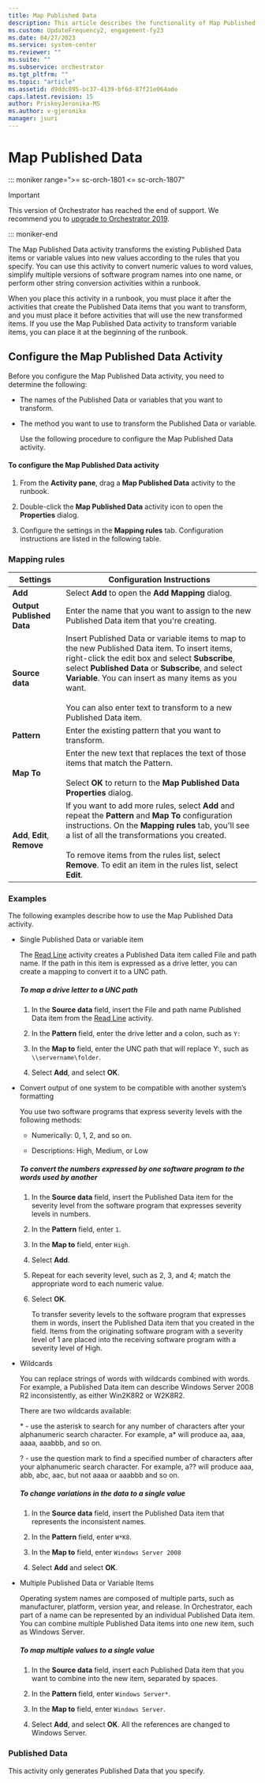 ```yaml
---
title: Map Published Data
description: This article describes the functionality of Map Published Data activity.
ms.custom: UpdateFrequency2, engagement-fy23
ms.date: 04/27/2023
ms.service: system-center
ms.reviewer: ""
ms.suite: ""
ms.subservice: orchestrator
ms.tgt_pltfrm: ""
ms.topic: "article"
ms.assetid: d9ddc895-bc37-4139-bf6d-87f21e064ade
caps.latest.revision: 15
author: PriskeyJeronika-MS
ms.author: v-gjeronika
manager: jsuri
---
```

# Map Published Data

::: moniker range=">= sc-orch-1801 <= sc-orch-1807"

> [!IMPORTANT]
>
> This version of Orchestrator has reached the end of support. We recommend you to [upgrade to Orchestrator 2019](../index.yml).

::: moniker-end

The Map Published Data activity transforms the existing Published Data items or variable values into new values according to the rules that you specify. You can use this activity to convert numeric values to word values, simplify multiple versions of software program names into one name, or perform other string conversion activities within a runbook.  

 When you place this activity in a runbook, you must place it after the activities that create the Published Data items that you want to transform, and you must place it before activities that will use the new transformed items. If you use the Map Published Data activity to transform variable items, you can place it at the beginning of the runbook.  

## Configure the Map Published Data Activity  
 Before you configure the Map Published Data activity, you need to determine the following:  

- The names of the Published Data or variables that you want to transform.  

- The method you want to use to transform the Published Data or variable.  

  Use the following procedure to configure the Map Published Data activity.  

#### To configure the Map Published Data activity  

1.  From the **Activity pane**, drag a **Map Published Data** activity to the runbook.  

2.  Double-click the **Map Published Data** activity icon to open the **Properties** dialog.  

3.  Configure the settings in the **Mapping rules** tab. Configuration instructions are listed in the following table.  

### Mapping rules  

|Settings|Configuration Instructions|  
|--------------|--------------------------------|  
|**Add**|Select **Add** to open the **Add Mapping** dialog.|  
|**Output Published Data**|Enter the name that you want to assign to the new Published Data item that you're creating.|  
|**Source data**|Insert Published Data or variable items to map to the new Published Data item. To insert items, right-click the edit box and select **Subscribe**, select **Published Data** or **Subscribe**, and select **Variable**. You can insert as many items as you want.<br /><br /> You can also enter text to transform to a new Published Data item.|  
|**Pattern**|Enter the existing pattern that you want to transform.|  
|**Map To**|Enter the new text that replaces the text of those items that match the Pattern.<br /><br /> Select **OK** to return to the **Map Published Data Properties** dialog.|  
|**Add**, **Edit**, **Remove**|If you want to add more rules, select **Add** and repeat the **Pattern** and **Map To** configuration instructions. On the **Mapping rules** tab, you'll see a list of all the transformations you created.<br /><br /> To remove items from the rules list, select **Remove**. To edit an item in the rules list, select **Edit**.|  

### Examples  
 The following examples describe how to use the Map Published Data activity.  

- Single Published Data or variable item  

   The [Read Line](read-line.md) activity creates a Published Data item called File and path name. If the path in this item is expressed as a drive letter, you can create a mapping to convert it to a UNC path.  

  ##### To map a drive letter to a UNC path  

  1.  In the **Source data** field, insert the File and path name Published Data item from the [Read Line](read-line.md) activity.  

  2.  In the **Pattern** field, enter the drive letter and a colon, such as `Y:`  

  3.  In the **Map to** field, enter the UNC path that will replace Y:, such as `\\servername\folder`.  

  4.  Select **Add**, and select **OK**.  

- Convert output of one system to be compatible with another system’s formatting  

   You use two software programs that express severity levels with the following methods:  

  -   Numerically: 0, 1, 2, and so on.  

  -   Descriptions: High, Medium, or Low  

  ##### To convert the numbers expressed by one software program to the words used by another  

  1. In the **Source data** field, insert the Published Data item for the severity level from the software program that expresses severity levels in numbers.  

  2. In the **Pattern** field, enter `1`.  

  3. In the **Map to** field, enter `High`.  

  4. Select **Add**.  

  5. Repeat for each severity level, such as 2, 3, and 4; match the appropriate word to each numeric value.  

  6. Select **OK**.  

     To transfer severity levels to the software program that expresses them in words, insert the Published Data item that you created in the field. Items from the originating software program with a severity level of 1 are placed into the receiving software program with a severity level of High.  

- Wildcards  

   You can replace strings of words with wildcards combined with words. For example, a Published Data item can describe Windows Server 2008 R2 inconsistently, as either Win2K8R2 or W2K8R2.  

   There are two wildcards available:  

   \* - use the asterisk to search for any number of characters after your alphanumeric search character. For example, a* will produce aa, aaa, aaaa, aaabbb, and so on.  

   ? - use the question mark to find a specified number of characters after your alphanumeric search character. For example, a?? will produce aaa, abb, abc, aac, but not aaaa or aaabbb and so on.  

  ##### To change variations in the data to a single value  

  1.  In the **Source data** field, insert the Published Data item that represents the inconsistent names.  

  2.  In the **Pattern** field, enter `W*K8`.  

  3.  In the **Map to** field, enter `Windows Server 2008`  

  4.  Select **Add** and select **OK**.  

- Multiple Published Data or Variable Items  

   Operating system names are composed of multiple parts, such as manufacturer, platform, version year, and release. In Orchestrator, each part of a name can be represented by an individual Published Data item. You can combine multiple Published Data items into one new item, such as Windows Server.  

  ##### To map multiple values to a single value  

  1.  In the **Source data** field, insert each Published Data item that you want to combine into the new item, separated by spaces.  

  2.  In the **Pattern** field, enter `Windows Server*`.  

  3.  In the **Map to** field, enter `Windows Server`.  

  4.  Select **Add**, and select **OK**. All the references are changed to Windows Server.  

### Published Data  
 This activity only generates Published Data that you specify.